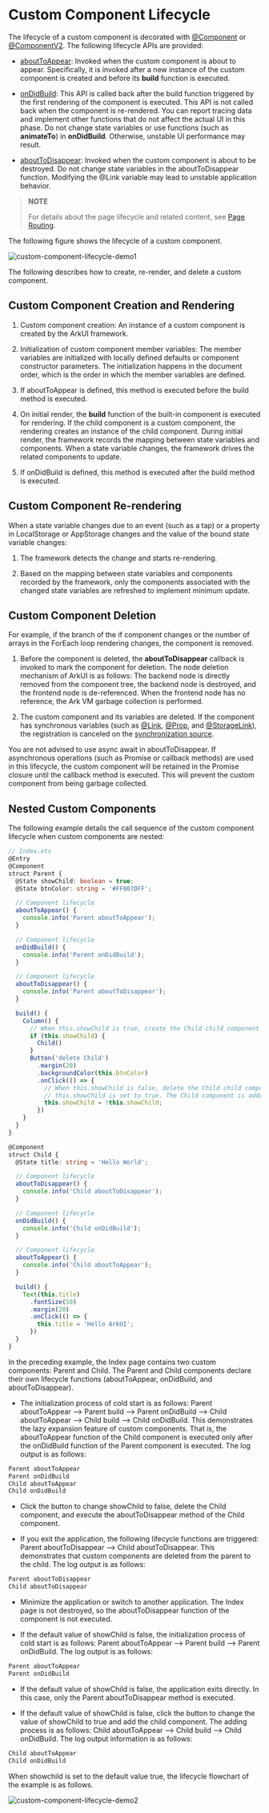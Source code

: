 # Custom Component Lifecycle
<!--Kit: ArkUI-->
<!--Subsystem: ArkUI-->
<!--Owner: @jiyujia926; @huyisuo-->
<!--Designer: @zhangboren-->
<!--Tester: @TerryTsao-->
<!--Adviser: @zhang_yixin13-->

The lifecycle of a custom component is decorated with [@Component](arkts-create-custom-components.md#component) or [@ComponentV2](arkts-new-componentV2.md). The following lifecycle APIs are provided:


- [aboutToAppear](../../reference/apis-arkui/arkui-ts/ts-custom-component-lifecycle.md#abouttoappear): Invoked when the custom component is about to appear. Specifically, it is invoked after a new instance of the custom component is created and before its **build** function is executed.

- [onDidBuild](../../reference/apis-arkui/arkui-ts/ts-custom-component-lifecycle.md#ondidbuild12): This API is called back after the build function triggered by the first rendering of the component is executed. This API is not called back when the component is re-rendered. You can report tracing data and implement other functions that do not affect the actual UI in this phase. Do not change state variables or use functions (such as **animateTo**) in **onDidBuild**. Otherwise, unstable UI performance may result.

- [aboutToDisappear](../../reference/apis-arkui/arkui-ts/ts-custom-component-lifecycle.md#abouttodisappear): Invoked when the custom component is about to be destroyed. Do not change state variables in the aboutToDisappear function. Modifying the @Link variable may lead to unstable application behavior.

> **NOTE**
>
> For details about the page lifecycle and related content, see [Page Routing](../arkts-routing.md#lifecycle).

The following figure shows the lifecycle of a custom component.


![custom-component-lifecycle-demo1](figures/custom-component-lifecycle-demo1.png)


The following describes how to create, re-render, and delete a custom component.


## Custom Component Creation and Rendering

1. Custom component creation: An instance of a custom component is created by the ArkUI framework.

2. Initialization of custom component member variables: The member variables are initialized with locally defined defaults or component constructor parameters. The initialization happens in the document order, which is the order in which the member variables are defined.

3. If aboutToAppear is defined, this method is executed before the build method is executed.

4. On initial render, the **build** function of the built-in component is executed for rendering. If the child component is a custom component, the rendering creates an instance of the child component. During initial render, the framework records the mapping between state variables and components. When a state variable changes, the framework drives the related components to update.

5. If onDidBuild is defined, this method is executed after the build method is executed.

## Custom Component Re-rendering

When a state variable changes due to an event (such as a tap) or a property in LocalStorage or AppStorage changes and the value of the bound state variable changes:

1. The framework detects the change and starts re-rendering.

2. Based on the mapping between state variables and components recorded by the framework, only the components associated with the changed state variables are refreshed to implement minimum update.

## Custom Component Deletion

For example, if the branch of the if component changes or the number of arrays in the ForEach loop rendering changes, the component is removed.

1. Before the component is deleted, the **aboutToDisappear** callback is invoked to mark the component for deletion. The node deletion mechanism of ArkUI is as follows: The backend node is directly removed from the component tree, the backend node is destroyed, and the frontend node is de-referenced. When the frontend node has no reference, the Ark VM garbage collection is performed.

2. The custom component and its variables are deleted. If the component has synchronous variables (such as [@Link](arkts-link.md), [@Prop](arkts-prop.md), and [@StorageLink](arkts-appstorage.md#storagelink)), the registration is canceled on the [synchronization source](arkts-state-management-overview.md#basic-concepts).

You are not advised to use async await in aboutToDisappear. If asynchronous operations (such as Promise or callback methods) are used in this lifecycle, the custom component will be retained in the Promise closure until the callback method is executed. This will prevent the custom component from being garbage collected.

## Nested Custom Components

The following example details the call sequence of the custom component lifecycle when custom components are nested:

```ts
// Index.ets
@Entry
@Component
struct Parent {
  @State showChild: boolean = true;
  @State btnColor: string = '#FF007DFF';

  // Component lifecycle
  aboutToAppear() {
    console.info('Parent aboutToAppear');
  }

  // Component lifecycle
  onDidBuild() {
    console.info('Parent onDidBuild');
  }

  // Component lifecycle
  aboutToDisappear() {
    console.info('Parent aboutToDisappear');
  }

  build() {
    Column() {
      // When this.showChild is true, create the Child child component and invoke Child aboutToAppear.
      if (this.showChild) {
        Child()
      }
      Button('delete Child')
        .margin(20)
        .backgroundColor(this.btnColor)
        .onClick(() => {
          // When this.showChild is false, delete the Child child component and invoke Child aboutToDisappear.
          // this.showChild is set to true. The Child component is added, and Child aboutToAppear is executed.
          this.showChild = !this.showChild;
        })
    }
  }
}

@Component
struct Child {
  @State title: string = 'Hello World';

  // Component lifecycle
  aboutToDisappear() {
    console.info('Child aboutToDisappear');
  }

  // Component lifecycle
  onDidBuild() {
    console.info('Child onDidBuild');
  }

  // Component lifecycle
  aboutToAppear() {
    console.info('Child aboutToAppear');
  }

  build() {
    Text(this.title)
      .fontSize(50)
      .margin(20)
      .onClick(() => {
        this.title = 'Hello ArkUI';
      })
  }
}
```

In the preceding example, the Index page contains two custom components: Parent and Child. The Parent and Child components declare their own lifecycle functions (aboutToAppear, onDidBuild, and aboutToDisappear).

- The initialization process of cold start is as follows: Parent aboutToAppear --&gt; Parent build --&gt; Parent onDidBuild --&gt; Child aboutToAppear --&gt; Child build --&gt; Child onDidBuild. This demonstrates the lazy expansion feature of custom components. That is, the aboutToAppear function of the Child component is executed only after the onDidBuild function of the Parent component is executed. The log output is as follows:

```ts
Parent aboutToAppear
Parent onDidBuild
Child aboutToAppear
Child onDidBuild
```

- Click the button to change showChild to false, delete the Child component, and execute the aboutToDisappear method of the Child component.

- If you exit the application, the following lifecycle functions are triggered: Parent aboutToDisappear --&gt; Child aboutToDisappear. This demonstrates that custom components are deleted from the parent to the child. The log output is as follows:

```ts
Parent aboutToDisappear
Child aboutToDisappear
```

- Minimize the application or switch to another application. The Index page is not destroyed, so the aboutToDisappear function of the component is not executed.

- If the default value of showChild is false, the initialization process of cold start is as follows: Parent aboutToAppear --&gt; Parent build --&gt; Parent onDidBuild. The log output is as follows:

```ts
Parent aboutToAppear
Parent onDidBuild
```
- If the default value of showChild is false, the application exits directly. In this case, only the Parent aboutToDisappear method is executed.

- If the default value of showChild is false, click the button to change the value of showChild to true and add the child component. The adding process is as follows: Child aboutToAppear --&gt; Child build --&gt; Child onDidBuild. The log output information is as follows:

```ts
Child aboutToAppear
Child onDidBuild
```
When showchild is set to the default value true, the lifecycle flowchart of the example is as follows.

![custom-component-lifecycle-demo2](figures/custom-component-lifecycle-demo2.png)
